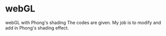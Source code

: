 # webGL
webGL with Phong's shading
The codes are given. My job is to modify and add in Phong's shading effect.
